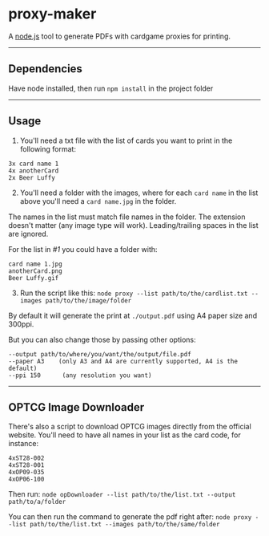 # proxy-maker

A [node.js](https://nodejs.org) tool to generate PDFs with cardgame proxies for printing.

---

## Dependencies

Have node installed, then run `npm install` in the project folder

--- 

## Usage

1) You'll need a txt file with the list of cards you want to print in the following format:

```
3x card name 1
4x anotherCard
2x Beer Luffy
```

2) You'll need a folder with the images, where for each `card name` in the list above you'll need a `card name.jpg` in the folder.

The names in the list must match file names in the folder.
The extension doesn't matter (any image type will work).
Leading/trailing spaces in the list are ignored.


For the list in *#1* you could have a folder with:
```
card name 1.jpg
anotherCard.png
Beer Luffy.gif
```

3) Run the script like this:
`node proxy --list path/to/the/cardlist.txt --images path/to/the/image/folder`

By default it will generate the print at `./output.pdf` using A4 paper size and 300ppi.

But you can also change those by passing other options:
```
--output path/to/where/you/want/the/output/file.pdf
--paper A3    (only A3 and A4 are currently supported, A4 is the default)
--ppi 150      (any resolution you want)
```

---

## OPTCG Image Downloader

There's also a script to download OPTCG images directly from the official website. 
You'll need to have all names in your list as the card code, for instance:

```
4xST28-002
4xST28-001
4xOP09-035
4xOP06-100
```

Then run:
`node opDownloader --list path/to/the/list.txt --output path/to/a/folder`

You can then run the command to generate the pdf right after:
`node proxy --list path/to/the/list.txt --images path/to/the/same/folder`